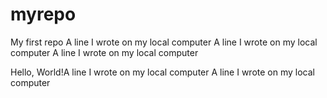 # myrepo
My first repo
A line I wrote on my local computer
A line I wrote on my local computer
A line I wrote on my local computer

Hello, World!A line I wrote on my local computer
A line I wrote on my local computer
